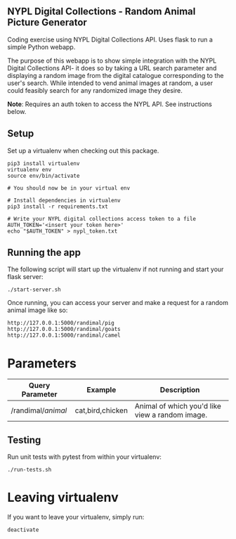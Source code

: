 ## NYPL Digital Collections - Random Animal Picture Generator
Coding exercise using NYPL Digital Collections API.
Uses flask to run a simple Python webapp.

The purpose of this webapp is to show simple integration with the NYPL Digital Collections API-
it does so by taking a URL search parameter and displaying a random image from the digital catalogue
corresponding to the user's search. While intended to vend animal images at random, a user could feasibly
search for any randomized image they desire.

**Note**: Requires an auth token to access the NYPL API. See instructions below.

## Setup
Set up a virtualenv when checking out this package.

```
pip3 install virtualenv
virtualenv env
source env/bin/activate

# You should now be in your virtual env

# Install dependencies in virtualenv
pip3 install -r requirements.txt

# Write your NYPL digital collections access token to a file
AUTH_TOKEN='<insert your token here>'
echo "$AUTH_TOKEN" > nypl_token.txt
```

## Running the app
The following script will start up the virtualenv if not running and start your flask server:

```
./start-server.sh
```

Once running, you can access your server and make a request for a random animal image like so:

```
http://127.0.0.1:5000/randimal/pig
http://127.0.0.1:5000/randimal/goats
http://127.0.0.1:5000/randimal/camel
```

# Parameters
| Query Parameter | Example | Description |
|-----------------|---------|-------------|
|/randimal/*animal*| cat,bird,chicken | Animal of which you'd like view a random image.

## Testing
Run unit tests with pytest from within your virtualenv:

```
./run-tests.sh
```

# Leaving virtualenv
If you want to leave your virtualenv, simply run:

```
deactivate
```
